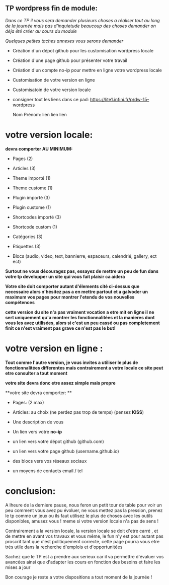 ## TP wordpress fin de module: 


_Dans ce TP il vous sera demander plusieurs choses a réaliser tout au long de la journée mais pas d'inquietude beaucoup des choses demander on déja été créer au cours du module_

_Quelques petites taches annexes vous serons demander_


* Création d'un dépot github pour les customisation wordpress locale

* Création d'une page github pour présenter votre travail 

* Création d'un compte no-ip pour mettre en ligne votre wordpress locale


* Customisation de votre version en ligne 

* Customisatoin de votre version locale 

* consigner tout les liens dans ce pad: https://lite1.infini.fr/p/dw-15-wordpress
    
    Nom Prénom:
    lien
    lien
    lien

# votre version locale: 

**devra comporter AU MINIMUM:**

- Pages (2)

- Articles (3)

- Theme importé (1)

- Theme custome (1)

- Plugin importé (3)

- Plugin custome (1)

- Shortcodes importé (3)

- Shortcode custom (1)

- Catégories (3)

- Etiquettes (3)

- Blocs (audio, video, text, bannierre, espaceurs, calendrié, gallery, ect ect)




**Surtout ne vous découragez pas, essayez de mettre un peu de fun dans votre tp developper un site qui vous fait plaisir ca aidera**

**Votre site doit comporter autant d'élements cité ci-dessus que necessaire alors n'hésitez pas a en mettre partout et a galvoder un maximum vos pages pour montrer l'etendu de vos nouvelles compétences**

**cette version du site n'a pas vraiment vocation a etre mit en ligne il ne sert uniquement qu'a montrer les fonctionnalitées et la manieres dont vous les avez utilisées, alors si c'est un peu cassé ou pas completement finit ce n'est vraiment pas grave ce n'est pas le but!**

# votre version en ligne : 

**Tout comme l'autre version, je vous invites a utiliser le plus de fonctionnalitées differentes mais contrairement a votre locale ce site peut etre consulter a tout moment**

**votre site devra donc etre assez simple mais propre**

**votre site devra comporter: **

- Pages: (2 max)

- Articles:  au choix (ne perdez pas trop de temps) (pensez **KISS**)

- Une description de vous 

- Un lien vers votre **no-ip**

- un lien vers votre dépot github (github.com)

- un lien vers votre page github (username.github.io)

- des blocs vers vos réseaux sociaux

- un moyens de contacts email / tel 




# conclusion:

A lheure de la derniere pause, nous feron un petit tour de table pour voir un peu comment vous avez pu évoluer, ne vous mettez pas la pression, prenez le tp comme un jeux ou ils faut utilisez le plus de choses avec les outils disponibles, amusez vous ! meme si votre version locale n'a pas de sens ! 

Contrairement a la version locale, la version locale se doit d'etre carré , et de mettre en avant vos travaux et vous même, le fun n'y est pour autant pas proscrit tant que c'est politiquement correcte, cette page pourra vous etre trés utile dans la recherche d'emplois et d'opportunitées

Sachez que le TP est a prendre aux serieux car il va permettre d'évaluer vos avancées ainsi que d'adapter les cours en fonction des besoins et faire les mises a jour

Bon courage je reste a votre dispositions a tout moment de la journée ! 


